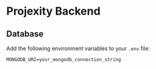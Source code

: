 # Projexity Backend

## Database

Add the following environment variables to your `.env` file:

```
MONGODB_URI=your_mongodb_connection_string
```

